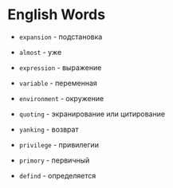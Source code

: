 # English Words

- `expansion` - подстановка

- `almost` - уже

- `expression` - выражение

- `variable` - переменная 

- `environment` - окружение

- `quoting` - экранирование или цитирование

- `yanking` - возврат

- `privilege` - привилегии

- `primory` - первичный

- `defind` - определяется

